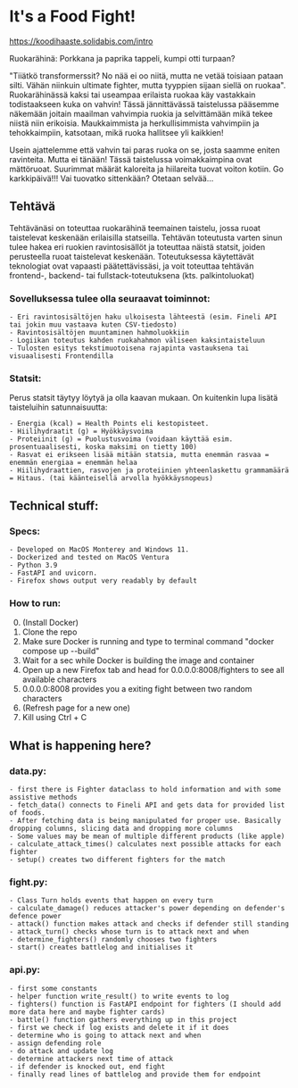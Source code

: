 # It's a **Food Fight**!
https://koodihaaste.solidabis.com/intro

Ruokarähinä: Porkkana ja paprika tappeli, kumpi otti turpaan?

"Tiiätkö transformerssit? No nää ei oo niitä, mutta ne vetää toisiaan pataan silti. Vähän niinkuin ultimate fighter, mutta tyyppien sijaan siellä on ruokaa".
Ruokarähinässä kaksi tai useampaa erilaista ruokaa käy vastakkain todistaakseen kuka on vahvin! Tässä jännittävässä taistelussa pääsemme näkemään joitain maailman vahvimpia ruokia ja selvittämään mikä tekee niistä niin erikoisia. Maukkaimmista ja herkullisimmista vahvimpiin ja tehokkaimpiin, katsotaan, mikä ruoka hallitsee yli kaikkien!

Usein ajattelemme että vahvin tai paras ruoka on se, josta saamme eniten ravinteita. Mutta ei tänään! Tässä taistelussa voimakkaimpina ovat mättöruoat. Suurimmat määrät kaloreita ja hiilareita tuovat voiton kotiin. Go karkkipäivä!!! Vai tuovatko sittenkään? Otetaan selvää...

## Tehtävä

Tehtävänäsi on toteuttaa ruokarähinä teemainen taistelu, jossa ruoat taistelevat keskenään erilaisilla statseilla.
Tehtävän toteutusta varten sinun tulee hakea eri ruokien ravintosisällöt ja toteuttaa näistä statsit, joiden perusteella ruoat taistelevat keskenään.
Toteutuksessa käytettävät teknologiat ovat vapaasti päätettävissäsi, ja voit toteuttaa tehtävän frontend-, backend- tai fullstack-toteutuksena (kts. palkintoluokat)

### Sovelluksessa tulee olla seuraavat toiminnot:

    - Eri ravintosisältöjen haku ulkoisesta lähteestä (esim. Fineli API tai jokin muu vastaava kuten CSV-tiedosto)
    - Ravintosisältöjen muuntaminen hahmoluokkiin
    - Logiikan toteutus kahden ruokahahmon väliseen kaksintaisteluun
    - Tulosten esitys tekstimuotoisena rajapinta vastauksena tai visuaalisesti Frontendilla

### Statsit:
Perus statsit täytyy löytyä ja olla kaavan mukaan. On kuitenkin lupa lisätä taisteluihin satunnaisuutta:

    - Energia (kcal) = Health Points eli kestopisteet.
    - Hiilihydraatit (g) = Hyökkäysvoima
    - Proteiinit (g) = Puolustusvoima (voidaan käyttää esim. prosentuaalisesti, koska maksimi on tietty 100)
    - Rasvat ei erikseen lisää mitään statsia, mutta enemmän rasvaa = enemmän energiaa = enemmän helaa
    - Hiilihydraattien, rasvojen ja proteiinien yhteenlaskettu grammamäärä = Hitaus. (tai käänteisellä arvolla hyökkäysnopeus)

## Technical stuff:

### Specs:

    - Developed on MacOS Monterey and Windows 11.
    - Dockerized and tested on MacOS Ventura
    - Python 3.9
    - FastAPI and uvicorn.
    - Firefox shows output very readably by default

### How to run:
0. (Install Docker)
1. Clone the repo
2. Make sure Docker is running and type to terminal command "docker compose up --build"
3. Wait for a sec while Docker is building the image and container
4. Open up a new Firefox tab and head for 0.0.0.0:8008/fighters to see all available characters
5. 0.0.0.0:8008 provides you a exiting fight between two random characters
6. (Refresh page for a new one)
7. Kill using Ctrl + C

## What is happening here?
### data.py:
    - first there is Fighter dataclass to hold information and with some assistive methods
    - fetch_data() connects to Fineli API and gets data for provided list of foods. 
    - After fetching data is being manipulated for proper use. Basically dropping columns, slicing data and dropping more columns
    - Some values may be mean of multiple different products (like apple)
    - calculate_attack_times() calculates next possible attacks for each fighter
    - setup() creates two different fighters for the match
    
### fight.py:
    - Class Turn holds events that happen on every turn
    - calculate_damage() reduces attacker's power depending on defender's defence power
    - attack() function makes attack and checks if defender still standing
    - attack_turn() checks whose turn is to attack next and when
    - determine_fighters() randomly chooses two fighters
    - start() creates battlelog and initialises it
    
### api.py:
    - first some constants
    - helper function write_result() to write events to log
    - fighters() function is FastAPI endpoint for fighters (I should add more data here and maybe fighter cards)
    - battle() function gathers everything up in this project
    - first we check if log exists and delete it if it does
    - determine who is going to attack next and when
    - assign defending role
    - do attack and update log
    - determine attackers next time of attack
    - if defender is knocked out, end fight
    - finally read lines of battlelog and provide them for endpoint
    
